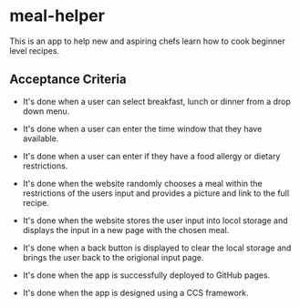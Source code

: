 # meal-helper
This is an app to help new and aspiring chefs learn how to cook beginner level recipes.

## Acceptance Criteria

* It's done when a user can select breakfast, lunch or dinner from a drop down menu. 

* It's done when a user can enter the time window that they have available.

* It's done when a user can enter if they have a food allergy or dietary restrictions. 

* It's done when the website randomly chooses a meal within the restrictions of the users input and provides a picture and link to the full recipe. 

* It's done when the website stores the user input into locol storage and displays the input in a new page with the chosen meal.  

* It's done when a back button is displayed to clear the local storage and brings the user back to the origional input page. 

* It's done when the app is successfully deployed to GitHub pages.

* It's done when the app is designed using a CCS framework. 